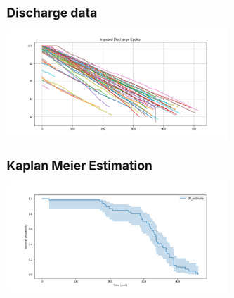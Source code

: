 # Discharge data


![](./assets/images/Imputed_Discharge_Cycles.png)


# Kaplan Meier Estimation

![](./assets/images/KM.png)